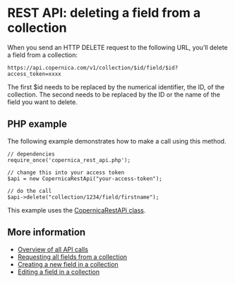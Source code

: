 # REST API: deleting a field from a collection

When you send an HTTP DELETE request to the following URL, you’ll delete a field from a collection:

`https://api.copernica.com/v1/collection/$id/field/$id?access_token=xxxx`

The first $id needs to be replaced by the numerical identifier, the ID, of the collection. The second needs to be replaced by the ID or the name of the field you want to delete.

## PHP example
The following example demonstrates how to make a call using this method.

	// dependencies
	require_once('copernica_rest_api.php');

	// change this into your access token
	$api = new CopernicaRestApi("your-access-token");

	// do the call
	$api->delete("collection/1234/field/firstname");

This example uses the [CopernicaRestAPi class](rest-php).

## More information
- [Overview of all API calls](rest-api)
- [Requesting all fields from a collection](rest-get-collection-fields)
- [Creating a new field in a collection](rest-post-collection-fields)
- [Editing a field in a collection](rest-put-collection-fields)

